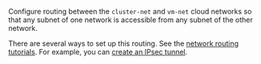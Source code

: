 Configure routing between the `cluster-net` and `vm-net` cloud networks so that any subnet of one network is accessible from any subnet of the other network.


There are several ways to set up this routing. See the [network routing tutorials](../../../tutorials/routing/index.md). For example, you can [create an IPsec tunnel](../../../tutorials/routing/ipsec/index.md).

